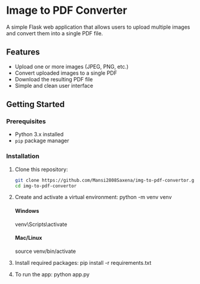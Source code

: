 # Image to PDF Converter

A simple Flask web application that allows users to upload multiple images and convert them into a single PDF file.

## Features

- Upload one or more images (JPEG, PNG, etc.)
- Convert uploaded images to a single PDF
- Download the resulting PDF file
- Simple and clean user interface

## Getting Started

### Prerequisites

- Python 3.x installed
- `pip` package manager

### Installation

1. Clone this repository:

   ```bash
   git clone https://github.com/Mansi2808Saxena/img-to-pdf-convertor.git
   cd img-to-pdf-convertor

   ```

2. Create and activate a virtual environment:
   python -m venv venv

   #### Windows

   venv\Scripts\activate

   #### Mac/Linux

   source venv/bin/activate

3. Install required packages: pip install -r requirements.txt

4. To run the app: python app.py
